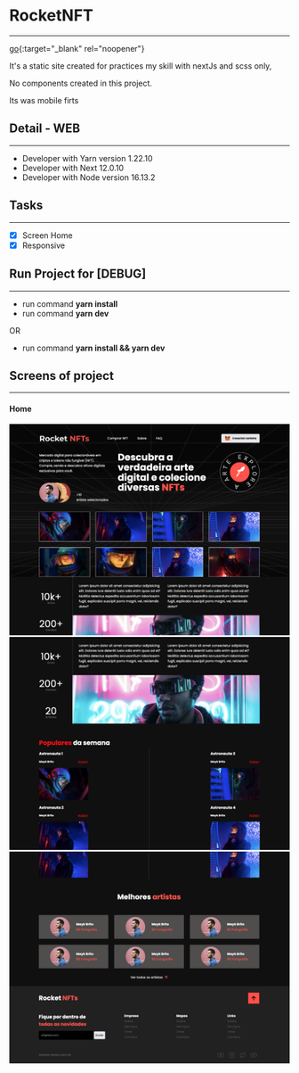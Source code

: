 # RocketNFT
------------------

[go](https://rocketnft.vercel.app){:target="_blank" rel="noopener"}

It's a static site created for practices my skill with nextJs and scss only,

No components created in this project.

Its was mobile firts

## Detail - WEB
------------------
- Developer with Yarn version 1.22.10
- Developer with Next 12.0.10
- Developer with Node version 16.13.2

## Tasks
------------------
- [x] Screen Home
- [x] Responsive

## Run Project for [DEBUG]
------------------
- run command  **yarn install**
- run command  **yarn dev**

OR

- run command **yarn install && yarn dev**

## Screens of project
------------------
#### **Home**
![](https://raw.githubusercontent.com/lscavalcante/rocketnft/main/public/project/Screen%20Shot%202022-03-02%20at%2011.05.07.png)
![](https://raw.githubusercontent.com/lscavalcante/rocketnft/main/public/project/Screen%20Shot%202022-03-02%20at%2011.05.34.png)
![](https://raw.githubusercontent.com/lscavalcante/rocketnft/main/public/project/Screen%20Shot%202022-03-02%20at%2011.05.48.png)
